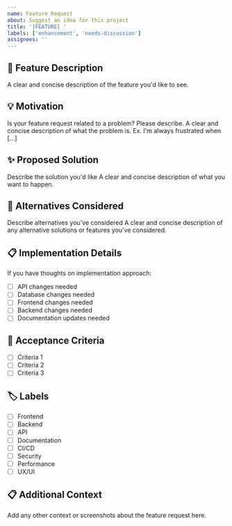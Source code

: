 ```yaml
---
name: Feature Request
about: Suggest an idea for this project
title: '[FEATURE] '
labels: ['enhancement', 'needs-discussion']
assignees: ''
---
```


## 🚀 Feature Description
A clear and concise description of the feature you'd like to see.

## 💡 Motivation
Is your feature request related to a problem? Please describe.
A clear and concise description of what the problem is. Ex. I'm always frustrated when [...]

## ✨ Proposed Solution
Describe the solution you'd like
A clear and concise description of what you want to happen.

## 🔄 Alternatives Considered
Describe alternatives you've considered
A clear and concise description of any alternative solutions or features you've considered.

## 📋 Implementation Details
If you have thoughts on implementation approach:
- [ ] API changes needed
- [ ] Database changes needed
- [ ] Frontend changes needed
- [ ] Backend changes needed
- [ ] Documentation updates needed

## 🎯 Acceptance Criteria
- [ ] Criteria 1
- [ ] Criteria 2
- [ ] Criteria 3

## 🏷️ Labels
- [ ] Frontend
- [ ] Backend
- [ ] API
- [ ] Documentation
- [ ] CI/CD
- [ ] Security
- [ ] Performance
- [ ] UX/UI

## 📋 Additional Context
Add any other context or screenshots about the feature request here.